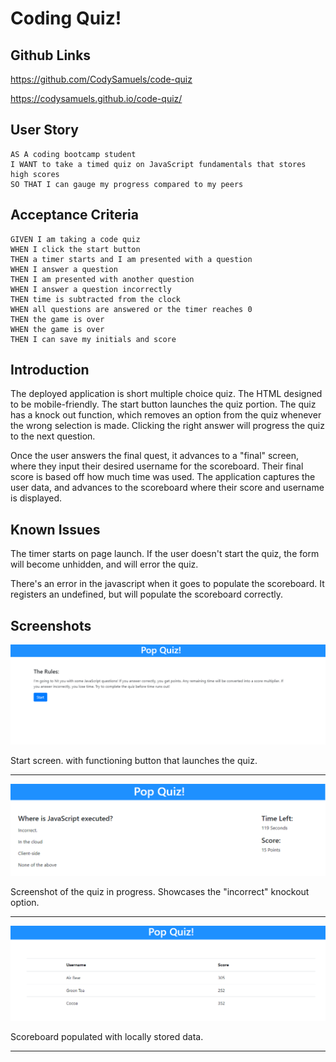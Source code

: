# Coding Quiz! 

## Github Links
https://github.com/CodySamuels/code-quiz

https://codysamuels.github.io/code-quiz/

## User Story

```
AS A coding bootcamp student
I WANT to take a timed quiz on JavaScript fundamentals that stores high scores
SO THAT I can gauge my progress compared to my peers
```

## Acceptance Criteria

```
GIVEN I am taking a code quiz
WHEN I click the start button
THEN a timer starts and I am presented with a question
WHEN I answer a question
THEN I am presented with another question
WHEN I answer a question incorrectly
THEN time is subtracted from the clock
WHEN all questions are answered or the timer reaches 0
THEN the game is over
WHEN the game is over
THEN I can save my initials and score
```

## Introduction

The deployed application is short multiple choice quiz. The HTML designed to be mobile-friendly.
The start button launches the quiz portion. The quiz has a knock out function, which removes an option from the quiz whenever the wrong selection is made.
Clicking the right answer will progress the quiz to the next question. 

Once the user answers the final quest, it advances to a "final" screen, where they input their desired username for the scoreboard. Their final score is based off how much time was used. The application captures the user data, and advances to the scoreboard where their score and username is displayed.



## Known Issues

The timer starts on page launch. If the user doesn't start the quiz, the form will become unhidden, and will error the quiz.

There's an error in the javascript when it goes to populate the scoreboard. It registers an undefined, but will populate the scoreboard correctly.

## Screenshots
![code quiz](./Assets/ss1.png)

Start screen. with functioning button that launches the quiz.
***





![code quiz](./Assets/ss2.png)

Screenshot of the quiz in progress. Showcases the "incorrect" knockout option.
***







![code quiz](./Assets/ss3.png)

Scoreboard populated with locally stored data.
***